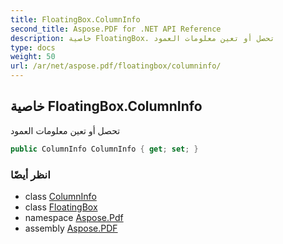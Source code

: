 ```yaml
---
title: FloatingBox.ColumnInfo
second_title: Aspose.PDF for .NET API Reference
description: خاصية FloatingBox. تحصل أو تعين معلومات العمود
type: docs
weight: 50
url: /ar/net/aspose.pdf/floatingbox/columninfo/
---
```

## خاصية FloatingBox.ColumnInfo

تحصل أو تعين معلومات العمود

```csharp
public ColumnInfo ColumnInfo { get; set; }
```

### انظر أيضًا

* class [ColumnInfo](../../columninfo/)
* class [FloatingBox](../)
* namespace [Aspose.Pdf](../../../aspose.pdf/)
* assembly [Aspose.PDF](../../../)